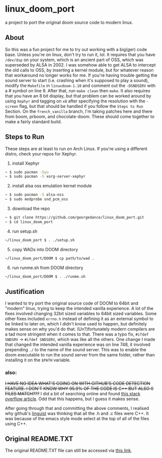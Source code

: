 # linux_doom_port
a project to port the original doom source code to modern linux.

## About
So this was a fun project for me to try out working with a big(ger) code base.
Unless you're on linux, don't try to run it, lol.
It requires that you have `/dev/dsp` on your system, which is an ancient part of OSS, which was superseded by ALSA in 2002. I was somehow able to get ALSA to intercept the old calls to OSS, by inserting a kernel module, but for whatever reason that workaround no longer works for me. If you're having trouble getting the sound server to start (i.e. crashing when it's supposed to play a sound), modify the `Makefile` in `linuxdoom-1.10` and comment out the `-DSNDSERV` with a # symbol on line 9. After that, run `make clean` then `make`.
It also requires that you have an 8 bit display, but that problem can be worked around by using `Xephyr` and tagging on `x8` after specifying the resolution with the `-screen` flag, but that should be handled if you follow the `Steps to Run` Section.
On the `french_vanilla` branch, I'm taking patches here and there from boom, prboom, and chocolate-doom. These should come together to make a fairly standard build.

## Steps to Run
These steps are at least to run on Arch Linux.
If you're using a different distro, check your repos for Xephyr.

1. install Xephyr
```bash
~ $ sudo pacman -Syu
~ $ sudo pacman -S xorg-server-xephyr
```

2. install alsa oss emulation kernel module
```bash
~ $ sudo pacman -S alsa-oss
~ $ sudo modprobe snd_pcm_oss
```

3. download the repo
```bash
~ $ git clone https://github.com/georgedance/linux_doom_port.git
~ $ cd linux_doom_port
```

4. run setup.sh
```bash
~/linux_doom_port $ . ./setup.sh
```

5. copy WADs into DOOM directory
```bash
~/linux_doom_port/DOOM $ cp path/to/wad .
```

6. run runme.sh from DOOM directory
```bash
~/linux_doom_port/DOOM $ . ./runme.sh
```

## Justification
I wanted to try port the original source code of DOOM to 64bit and "modern" linux, trying to keep the intended vanilla experience. A lot of the fixes involved changing 32bit sized variables to 64bit sized variables. Some other fixes included `errno.h` instead of defining it as an external symbol to be linked to later on, which I didn't know used to happen, but definitely makes sense on why you'd do that. (Un?)fortunately modern compilers are a tad more stringent when it comes to that. There was a typo fix, `#ifdef SNDSRV` -> `#ifdef SNDSERV`, which was like all the others. One change I made that changed the intended vanilla experience was on line 748, it involved prepending `./` to the name of the sound server. This was to enable the doom executable to run the sound server from the same folder, rather than installing it on the `$PATH` variable. 

### also:
~~I HAVE NO IDEA WHAT'S GOING ON WITH GITHUB'S CODE DETECTION FEATURE. I DON'T KNOW WHY 95.9% OF THE CODE IS C++ BUT ALSO 0 FILES MATCH???~~
I did a bit of searching online and found [this stack overflow article](https://stackoverflow.com/questions/42724465/why-did-github-decide-my-100-c-repository-was-50-c). Odd that this happens, but I guess it makes sense.

After going through that and committing the above comments, I realised why github's [linguist](https://github.com/github-linguist/linguist) was thinking that all the .h and .c files were C++. It was because of the emacs style mode select at the top of all of the files using C++.

## Original README.TXT
The original README.TXT file can still be accessed via [this link](./README.TXT).

